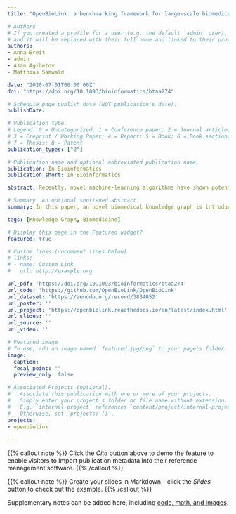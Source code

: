 ```yaml
---
title: "OpenBioLink: a benchmarking framework for large-scale biomedical link prediction"

# Authors
# If you created a profile for a user (e.g. the default `admin` user), write the username (folder name) here 
# and it will be replaced with their full name and linked to their profile.
authors:
- Anna Breit
- admin
- Asan Agibetov
- Matthias Samwald

date: "2020-07-01T00:00:00Z"
doi: "https://doi.org/10.1093/bioinformatics/btaa274"

# Schedule page publish date (NOT publication's date).
publishDate:

# Publication type.
# Legend: 0 = Uncategorized; 1 = Conference paper; 2 = Journal article;
# 3 = Preprint / Working Paper; 4 = Report; 5 = Book; 6 = Book section;
# 7 = Thesis; 8 = Patent
publication_types: ["2"]

# Publication name and optional abbreviated publication name.
publication: In Bioinformatics
publication_short: In Bioinformatics

abstract: Recently, novel machine-learning algorithms have shown potential for predicting undiscovered links in biomedical knowledge networks. However, dedicated benchmarks for measuring algorithmic progress have not yet emerged. With OpenBioLink, we introduce a large-scale, high-quality and highly challenging biomedical link prediction benchmark to transparently and reproducibly evaluate such algorithms. Furthermore, we present preliminary baseline evaluation results.

# Summary. An optional shortened abstract.
summary: In this paper, an novel biomedical knowledge graph is introduced, covering a broad spectrum of biomedical entities.

tags: [Knowledge Graph, Biomedicine]

# Display this page in the Featured widget?
featured: true

# Custom links (uncomment lines below)
# links:
# - name: Custom Link
#   url: http://example.org

url_pdf: 'https://doi.org/10.1093/bioinformatics/btaa274'
url_code: 'https://github.com/OpenBioLink/OpenBioLink'
url_dataset: 'https://zenodo.org/record/3834052'
url_poster: ''
url_project: 'https://openbiolink.readthedocs.io/en/latest/index.html'
url_slides: ''
url_source: ''
url_video: ''

# Featured image
# To use, add an image named `featured.jpg/png` to your page's folder. 
image:
  caption: 
  focal_point: ""
  preview_only: false

# Associated Projects (optional).
#   Associate this publication with one or more of your projects.
#   Simply enter your project's folder or file name without extension.
#   E.g. `internal-project` references `content/project/internal-project/index.md`.
#   Otherwise, set `projects: []`.
projects:
- openbiolink
  
---
```


{{% callout note %}}
Click the *Cite* button above to demo the feature to enable visitors to import publication metadata into their reference management software.
{{% /callout %}}

{{% callout note %}}
Create your slides in Markdown - click the *Slides* button to check out the example.
{{% /callout %}}

Supplementary notes can be added here, including [code, math, and images](https://wowchemy.com/docs/writing-markdown-latex/).
